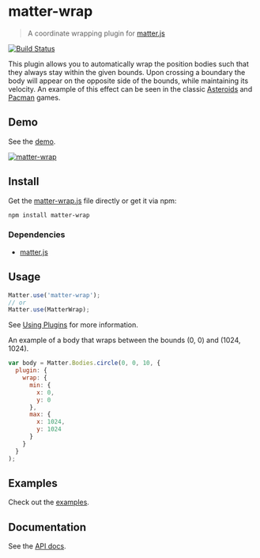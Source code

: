 # matter-wrap

> A coordinate wrapping plugin for [matter.js](https://github.com/liabru/matter-js/)

[![Build Status](https://travis-ci.org/liabru/matter-wrap.svg?branch=master)](https://travis-ci.org/liabru/matter-wrap)

This plugin allows you to automatically wrap the position bodies such that 
they always stay within the given bounds. Upon crossing a boundary the body
will appear on the opposite side of the bounds, while maintaining its velocity.
An example of this effect can be seen in the classic 
[Asteroids](https://www.youtube.com/watch?v=WYSupJ5r2zo) and [Pacman](https://youtu.be/3-C7lHLFLU8?t=63) games.

## Demo

See the [demo](http://liabru.github.io/matter-wrap).

[![matter-wrap](docs/demo.gif)](http://liabru.github.io/matter-wrap)

## Install

Get the [matter-wrap.js](build/matter-wrap.js) file directly or get it via npm:

    npm install matter-wrap

### Dependencies

- [matter.js](https://github.com/liabru/matter-js/)

## Usage

```js
Matter.use('matter-wrap');
// or
Matter.use(MatterWrap);
```

See [Using Plugins](https://github.com/liabru/matter-js/wiki/Using-plugins#using-plugins) for more information.

An example of a body that wraps between the bounds (0, 0) and (1024, 1024).

```js
var body = Matter.Bodies.circle(0, 0, 10, {
  plugin: {
    wrap: {
      min: {
        x: 0,
        y: 0
      },
      max: {
        x: 1024,
        y: 1024
      }
    }
  }
);
```

## Examples

Check out the [examples](docs/examples).

## Documentation

See the [API docs](API.md).